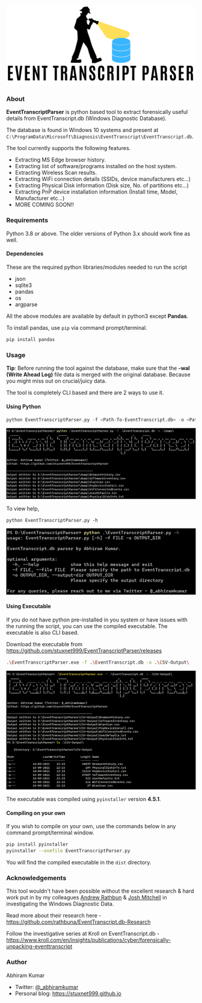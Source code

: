 ![logo](./img/logo.png)

### About

**EventTranscriptParser** is python based tool to extract forensically useful details from EventTranscript.db (Windows Diagnostic Database).

The database is found in Windows 10 systems and present at `C:\ProgramData\Microsoft\Diagnosis\EventTranscript\EventTranscript.db`.

The tool currently supports the following features.

+ Extracting MS Edge browser history.
+ Extracting list of software/programs installed on the host system.
+ Extracting Wireless Scan results.
+ Extracting WiFi connection details (SSIDs, device manufacturers etc...)
+ Extracting Physical Disk information (Disk size, No. of partitions etc...)
+ Extracting PnP device installation information (Install time, Model, Manufacturer etc...)
+ MORE COMING SOON!!

### Requirements

Python 3.8 or above. The older versions of Python 3.x should work fine as well.

#### Dependencies

These are the required python libraries/modules needed to run the script
+ json
+ sqlite3
+ pandas
+ os
+ argparse

All the above modules are available by default in python3 except **Pandas**.

To install pandas, use `pip` via command prompt/terminal.

```sh
pip install pandas
```

### Usage

**Tip**: Before running the tool against the database, make sure that the **-wal (Write Ahead Log)** file data is merged with the original database. Because you might miss out on crucial/juicy data.

The tool is completely CLI based and there are 2 ways to use it.

#### Using Python

```python
python EventTranscriptParser.py -f <Path-To-EventTranscript.db> -o <Path-To-Output-Directory>
```
![usage](./img/usage.png)


To view help,
```
python EventTranscriptParser.py -h
```

![help](./img/help.png)

#### Using Executable

If you do not have python pre-installed in you system or have issues with the running the script, you can use the compiled executable. The executable is also CLI based.

Download the executable from https://github.com/stuxnet999/EventTranscriptParser/releases

```sh
.\EventTranscriptParser.exe -f .\EventTranscript.db -o .\CSV-Output\
```

![exe-usage](./img/exe-usage.png)

The executable was compiled using `pyinstaller` version **4.5.1**.

#### Compiling on your own

If you wish to compile on your own, use the commands below in any command prompt/terminal window.

```sh
pip install pyinstaller
pyinstaller --onefile EventTranscriptParser.py
```

You will find the compiled executable in the `dist` directory.

### Acknowledgements

This tool wouldn't have been possible without the excellent research & hard work put in by my colleagues [Andrew Rathbun](https://twitter.com/bunsofwrath12) & [Josh Mitchell](https://www.linkedin.com/in/josh-mitchell-0990ba6a/) in investigating the Windows Diagnostic Data.

Read more about their research here - https://github.com/rathbuna/EventTranscript.db-Research

Follow the investigative series at Kroll on EventTranscript.db - https://www.kroll.com/en/insights/publications/cyber/forensically-unpacking-eventtranscript

### Author

Abhiram Kumar

+ Twitter: [@_abhiramkumar](https://www.twitter.com/_abhiramkumar)
+ Personal blog: https://stuxnet999.github.io